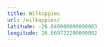 ```yaml
---
title: Wilkoppies
url: /wilkoppies/
latitude: -26.840000000000003
longitude: 26.669722200000002
---
```

